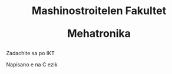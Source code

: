 <h1 align="center">
Mashinostroitelen Fakultet


Mehatronika
</h1>


Zadachite sa po IKT 

Napisano e na C ezik


